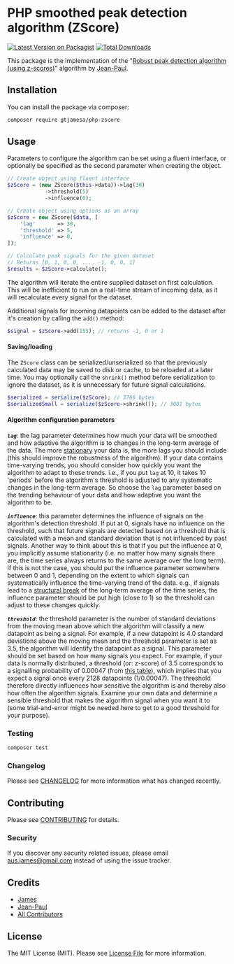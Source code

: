# PHP smoothed peak detection algorithm (ZScore)

[![Latest Version on Packagist](https://img.shields.io/packagist/v/gtjamesa/php-zscore.svg?style=flat-square)](https://packagist.org/packages/gtjamesa/php-zscore)
[![Total Downloads](https://img.shields.io/packagist/dt/gtjamesa/php-zscore.svg?style=flat-square)](https://packagist.org/packages/gtjamesa/php-zscore)

This package is the implementation of the "[Robust peak detection algorithm (using z-scores)](https://stackoverflow.com/a/22640362/6029703)" algorithm by [Jean-Paul](https://www.linkedin.com/in/jpgvb).

## Installation

You can install the package via composer:

```bash
composer require gtjamesa/php-zscore
```

## Usage

Parameters to configure the algorithm can be set using a fluent interface, or optionally be specified as the second parameter when creating the object.

``` php
// Create object using fluent interface
$zScore = (new ZScore($this->data))->lag(30)
            ->threshold(5)
            ->influence(0);

// Create object using options as an array
$zScore = new ZScore($data, [
    'lag'       => 30,
    'threshold' => 5,
    'influence' => 0,
]);

// Calculate peak signals for the given dataset
// Returns [0, 1, 0, 0, ..., -1, 0, 0, 1]
$results = $zScore->calculate();
```

The algorithm will iterate the entire supplied dataset on first calculation. This will be inefficient to run on a real-time stream of incoming data, as it will recalculate every signal for the dataset. 

Additional signals for incoming datapoints can be added to the dataset after it's creation by calling the `add()` method:

```php
$signal = $zScore->add(155); // returns -1, 0 or 1
```

#### Saving/loading

The `ZScore` class can be serialized/unserialized so that the previously calculated data may be saved to disk or cache, to be reloaded at a later time. You may optionally call the `shrink()` method before serialization to ignore the dataset, as it is unnecessary for future signal calculations.

```php
$serialized = serialize($zScore); // 3766 bytes
$serializedSmall = serialize($zScore->shrink()); // 3081 bytes
```

#### Algorithm configuration parameters

***`lag`***: the lag parameter determines how much your data will be smoothed and how adaptive the algorithm is to changes in the long-term average of the data. The more [stationary](https://en.wikipedia.org/wiki/Stationary_process) your data is, the more lags you should include (this should improve the robustness of the algorithm). If your data contains time-varying trends, you should consider how quickly you want the algorithm to adapt to these trends. i.e., if you put `lag` at 10, it takes 10 'periods' before the algorithm's threshold is adjusted to any systematic changes in the long-term average. So choose the `lag` parameter based on the trending behaviour of your data and how adaptive you want the algorithm to be.

***`influence`***: this parameter determines the influence of signals on the algorithm's detection threshold. If put at 0, signals have no influence on the threshold, such that future signals are detected based on a threshold that is calculated with a mean and standard deviation that is not influenced by past signals. Another way to think about this is that if you put the influence at 0, you implicitly assume stationarity (i.e. no matter how many signals there are, the time series always returns to the same average over the long term). If this is not the case, you should put the influence parameter somewhere between 0 and 1, depending on the extent to which signals can systematically influence the time-varying trend of the data. e.g., if signals lead to a [structural break](https://en.wikipedia.org/wiki/Structural_break) of the long-term average of the time series, the influence parameter should be put high (close to 1) so the threshold can adjust to these changes quickly.

***`threshold`***: the threshold parameter is the number of standard deviations from the moving mean above which the algorithm will classify a new datapoint as being a signal. For example, if a new datapoint is 4.0 standard deviations above the moving mean and the threshold parameter is set as 3.5, the algorithm will identify the datapoint as a signal. This parameter should be set based on how many signals you expect. For example, if your data is normally distributed, a threshold (or: z-score) of 3.5 corresponds to a signalling probability of 0.00047 (from [this table](https://imgur.com/a/UJlXNJo)), which implies that you expect a signal once every 2128 datapoints (1/0.00047). The threshold therefore directly influences how sensitive the algorithm is and thereby also how often the algorithm signals. Examine your own data and determine a sensible threshold that makes the algorithm signal when you want it to (some trial-and-error might be needed here to get to a good threshold for your purpose).

### Testing

``` bash
composer test
```

### Changelog

Please see [CHANGELOG](CHANGELOG.md) for more information what has changed recently.

## Contributing

Please see [CONTRIBUTING](CONTRIBUTING.md) for details.

### Security

If you discover any security related issues, please email aus.james@gmail.com instead of using the issue tracker.

## Credits

- [James](https://github.com/gtjamesa)
- [Jean-Paul](https://stackoverflow.com/a/22640362/6029703)
- [All Contributors](../../contributors)

## License

The MIT License (MIT). Please see [License File](LICENSE.md) for more information.
